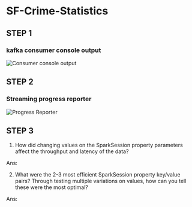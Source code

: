 # SF-Crime-Statistics

## **STEP 1**
### kafka consumer console output
![Consumer console output
	    ](https://github.com/san089/SF-Crime-Statistics/blob/master/kafka-console-consumer-output.PNG)




## **STEP 2**
### Streaming progress reporter
![Progress Reporter
	    ](https://github.com/san089/SF-Crime-Statistics/blob/master/spark-streaming-progress-report.PNG)



## **STEP 3**

1.  How did changing values on the SparkSession property parameters affect the throughput and latency of the data?

Ans: 
    
2.  What were the 2-3 most efficient SparkSession property key/value pairs? Through testing multiple variations on values, how can you tell these were the most optimal?

Ans: 

